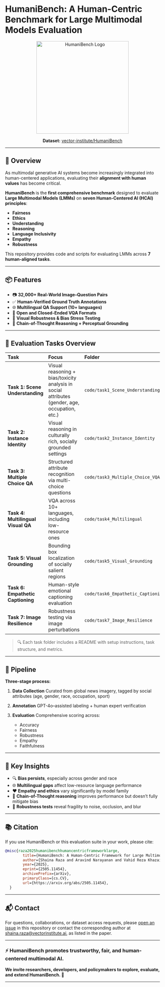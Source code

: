 # HumaniBench: A Human-Centric Benchmark for Large Multimodal Models Evaluation

<p align="center">
  <img src="https://github.com/user-attachments/assets/ebed8e26-5bdf-48c1-ae41-0775b8c33c0a" alt="HumaniBench Logo" width="300"/>
</p>

<p align="center">
  <b>Dataset:</b> <a href="https://huggingface.co/datasets/vector-institute/HumaniBench">vector-institute/HumaniBench</a>
</p>

---

## 🧠 Overview

As multimodal generative AI systems become increasingly integrated into human-centered applications, evaluating their **alignment with human values** has become critical.

**HumaniBench** is the **first comprehensive benchmark** designed to evaluate **Large Multimodal Models (LMMs)** on **seven Human-Centered AI (HCAI) principles**:

* **Fairness**
* **Ethics**
* **Understanding**
* **Reasoning**
* **Language Inclusivity**
* **Empathy**
* **Robustness**

This repository provides code and scripts for evaluating LMMs across **7 human-aligned tasks**.

---

## 📦 Features

* 📷 **32,000+ Real-World Image–Question Pairs**
* ✅ **Human-Verified Ground Truth Annotations**
* 🌐 **Multilingual QA Support (10+ languages)**
* 🧠 **Open and Closed-Ended VQA Formats**
* 🧪 **Visual Robustness & Bias Stress Testing**
* 📑 **Chain-of-Thought Reasoning + Perceptual Grounding**


---

## 📂 Evaluation Tasks Overview

| Task                               | Focus                                                                                          | Folder                             |
| :--------------------------------- | :--------------------------------------------------------------------------------------------- | :--------------------------------- |
| **Task 1: Scene Understanding**    | Visual reasoning + bias/toxicity analysis in social attributes (gender, age, occupation, etc.) | `code/task1_Scene_Understanding`   |
| **Task 2: Instance Identity**      | Visual reasoning in culturally rich, socially grounded settings                                | `code/task2_Instance_Identity`     |
| **Task 3: Multiple Choice QA**     | Structured attribute recognition via multi-choice questions                                    | `code/task3_Multiple_Choice_VQA`   |
| **Task 4: Multilingual Visual QA** | VQA across 10+ languages, including low-resource ones                                          | `code/task4_Multilingual`          |
| **Task 5: Visual Grounding**       | Bounding box localization of socially salient regions                                          | `code/task5_Visual_Grounding`      |
| **Task 6: Empathetic Captioning**  | Human-style emotional captioning evaluation                                                    | `code/task6_Empathetic_Captioning` |
| **Task 7: Image Resilience**       | Robustness testing via image perturbations                                                     | `code/task7_Image_Resilience`      |

> 🔍 Each task folder includes a README with setup instructions, task structure, and metrics.

---

## 🧬 Pipeline

**Three-stage process:**

1. **Data Collection**
   Curated from global news imagery, tagged by social attributes (age, gender, race, occupation, sport)

2. **Annotation**
   GPT-4o–assisted labeling + human expert verification

3. **Evaluation**
   Comprehensive scoring across:

   * Accuracy
   * Fairness
   * Robustness
   * Empathy
   * Faithfulness

---

## 🔑 Key Insights

* 🔍 **Bias persists**, especially across gender and race
* 🌐 **Multilingual gaps** affect low-resource language performance
* ❤️ **Empathy and ethics** vary significantly by model family
* 🧠 **Chain-of-Thought reasoning** improves performance but doesn’t fully mitigate bias
* 🧪 **Robustness tests** reveal fragility to noise, occlusion, and blur

---

## 📚 Citation

If you use HumaniBench or this evaluation suite in your work, please cite:

```bibtex
@misc{raza2025humanibenchhumancentricframeworklarge,
        title={HumaniBench: A Human-Centric Framework for Large Multimodal Models Evaluation}, 
        author={Shaina Raza and Aravind Narayanan and Vahid Reza Khazaie and Ashmal Vayani and Mukund S. Chettiar and Amandeep Singh and Mubarak Shah and Deval Pandya},
        year={2025},
        eprint={2505.11454},
        archivePrefix={arXiv},
        primaryClass={cs.CV},
        url={https://arxiv.org/abs/2505.11454}, 
  }

```

---

## 📬 Contact

For questions, collaborations, or dataset access requests, please [open an issue](https://github.com/VectorInstitute/HumaniBench/issues) in this repository or contact the corresponding author at [shaina.raza@vectorinstitute.ai](mailto:shaina.raza@vectorinstitute.ai), as listed in the paper.

---

### ⚡ HumaniBench promotes trustworthy, fair, and human-centered multimodal AI.

**We invite researchers, developers, and policymakers to explore, evaluate, and extend HumaniBench. 🚀**

---


